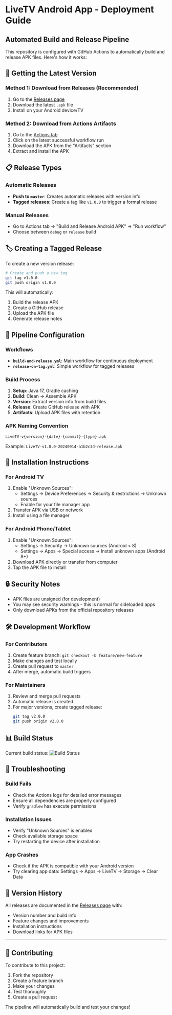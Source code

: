 # LiveTV Android App - Deployment Guide

## Automated Build and Release Pipeline

This repository is configured with GitHub Actions to automatically build and release APK files. Here's how it works:

## 🚀 Getting the Latest Version

### Method 1: Download from Releases (Recommended)
1. Go to the [Releases page](https://github.com/FraPorta/LiveTVAndroidApp/releases)
2. Download the latest `.apk` file
3. Install on your Android device/TV

### Method 2: Download from Actions Artifacts
1. Go to the [Actions tab](https://github.com/FraPorta/LiveTVAndroidApp/actions)
2. Click on the latest successful workflow run
3. Download the APK from the "Artifacts" section
4. Extract and install the APK

## 📋 Release Types

### Automatic Releases
- **Push to `master`**: Creates automatic releases with version info
- **Tagged releases**: Create a tag like `v1.0.0` to trigger a formal release

### Manual Releases
- Go to Actions tab → "Build and Release Android APK" → "Run workflow"
- Choose between `debug` or `release` build

## 🏷️ Creating a Tagged Release

To create a new version release:

```bash
# Create and push a new tag
git tag v1.0.0
git push origin v1.0.0
```

This will automatically:
1. Build the release APK
2. Create a GitHub release
3. Upload the APK file
4. Generate release notes

## 🔧 Pipeline Configuration

### Workflows
- **`build-and-release.yml`**: Main workflow for continuous deployment
- **`release-on-tag.yml`**: Simple workflow for tagged releases

### Build Process
1. **Setup**: Java 17, Gradle caching
2. **Build**: Clean → Assemble APK
3. **Version**: Extract version info from build files
4. **Release**: Create GitHub release with APK
5. **Artifacts**: Upload APK files with retention

### APK Naming Convention
```
LiveTV-v{version}-{date}-{commit}-{type}.apk
```
Example: `LiveTV-v1.0.0-20240914-a1b2c3d-release.apk`

## 📱 Installation Instructions

### For Android TV
1. Enable "Unknown Sources":
   - Settings → Device Preferences → Security & restrictions → Unknown sources
   - Enable for your file manager app
2. Transfer APK via USB or network
3. Install using a file manager

### For Android Phone/Tablet
1. Enable "Unknown Sources":
   - Settings → Security → Unknown sources (Android < 8)
   - Settings → Apps → Special access → Install unknown apps (Android 8+)
2. Download APK directly or transfer from computer
3. Tap the APK file to install

## 🔒 Security Notes

- APK files are unsigned (for development)
- You may see security warnings - this is normal for sideloaded apps
- Only download APKs from the official repository releases

## 🛠️ Development Workflow

### For Contributors
1. Create feature branch: `git checkout -b feature/new-feature`
2. Make changes and test locally
3. Create pull request to `master`
4. After merge, automatic build triggers

### For Maintainers
1. Review and merge pull requests
2. Automatic release is created
3. For major versions, create tagged release:
   ```bash
   git tag v2.0.0
   git push origin v2.0.0
   ```

## 📊 Build Status

Current build status: ![Build Status](https://github.com/FraPorta/LiveTVAndroidApp/workflows/Build%20and%20Release%20Android%20APK/badge.svg)

## 🐛 Troubleshooting

### Build Fails
- Check the Actions logs for detailed error messages
- Ensure all dependencies are properly configured
- Verify `gradlew` has execute permissions

### Installation Issues
- Verify "Unknown Sources" is enabled
- Check available storage space
- Try restarting the device after installation

### App Crashes
- Check if the APK is compatible with your Android version
- Try clearing app data: Settings → Apps → LiveTV → Storage → Clear Data

## 📝 Version History

All releases are documented in the [Releases page](https://github.com/FraPorta/LiveTVAndroidApp/releases) with:
- Version number and build info
- Feature changes and improvements
- Installation instructions
- Download links for APK files

---

## 🤝 Contributing

To contribute to this project:
1. Fork the repository
2. Create a feature branch
3. Make your changes
4. Test thoroughly
5. Create a pull request

The pipeline will automatically build and test your changes!

